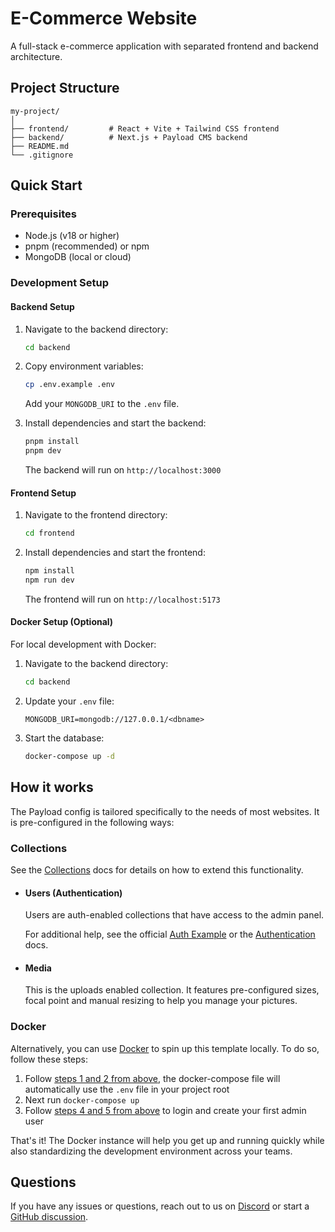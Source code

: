 # E-Commerce Website

A full-stack e-commerce application with separated frontend and backend architecture.

## Project Structure

```
my-project/
│
├── frontend/         # React + Vite + Tailwind CSS frontend
├── backend/          # Next.js + Payload CMS backend
├── README.md
└── .gitignore
```

## Quick Start

### Prerequisites
- Node.js (v18 or higher)
- pnpm (recommended) or npm
- MongoDB (local or cloud)

### Development Setup

#### Backend Setup
1. Navigate to the backend directory:
   ```bash
   cd backend
   ```

2. Copy environment variables:
   ```bash
   cp .env.example .env
   ```
   Add your `MONGODB_URI` to the `.env` file.

3. Install dependencies and start the backend:
   ```bash
   pnpm install
   pnpm dev
   ```
   The backend will run on `http://localhost:3000`

#### Frontend Setup
1. Navigate to the frontend directory:
   ```bash
   cd frontend
   ```

2. Install dependencies and start the frontend:
   ```bash
   npm install
   npm run dev
   ```
   The frontend will run on `http://localhost:5173`

#### Docker Setup (Optional)

For local development with Docker:

1. Navigate to the backend directory:
   ```bash
   cd backend
   ```

2. Update your `.env` file:
   ```
   MONGODB_URI=mongodb://127.0.0.1/<dbname>
   ```

3. Start the database:
   ```bash
   docker-compose up -d
   ```

## How it works

The Payload config is tailored specifically to the needs of most websites. It is pre-configured in the following ways:

### Collections

See the [Collections](https://payloadcms.com/docs/configuration/collections) docs for details on how to extend this functionality.

- #### Users (Authentication)

  Users are auth-enabled collections that have access to the admin panel.

  For additional help, see the official [Auth Example](https://github.com/payloadcms/payload/tree/main/examples/auth) or the [Authentication](https://payloadcms.com/docs/authentication/overview#authentication-overview) docs.

- #### Media

  This is the uploads enabled collection. It features pre-configured sizes, focal point and manual resizing to help you manage your pictures.

### Docker

Alternatively, you can use [Docker](https://www.docker.com) to spin up this template locally. To do so, follow these steps:

1. Follow [steps 1 and 2 from above](#development), the docker-compose file will automatically use the `.env` file in your project root
1. Next run `docker-compose up`
1. Follow [steps 4 and 5 from above](#development) to login and create your first admin user

That's it! The Docker instance will help you get up and running quickly while also standardizing the development environment across your teams.

## Questions

If you have any issues or questions, reach out to us on [Discord](https://discord.com/invite/payload) or start a [GitHub discussion](https://github.com/payloadcms/payload/discussions).

